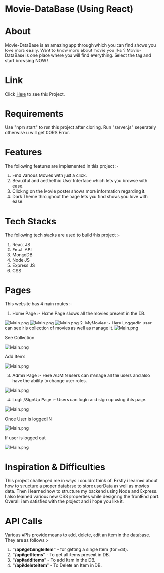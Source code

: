 # <h1>Movie-DataBase (Using React)</h1>

# About

Movie-DataBase is an amazing app through which you can find shows you love more easily. Want to know more about movie you like ? Movie-DataBase is one place where you will find everything. Select the tag and start browsing NOW !.

# Link 

Click&nbsp;<a href="https://dashing-seahorse-d8c84b.netlify.app/">Here</a>&nbsp;to see this Project.

# Requirements

Use "npm start" to run this project after cloning. Run "server.js" seperately otherwise u will get CORS Error.

# Features

 The following features are implemented in this project :-
        <ol>
            <li>Find Various Movies with just a click.</li>
            <li>Beautiful and aesthethic User Interface which lets you browse with ease.</li>
            <li>Clicking on the Movie poster shows more information regarding it.</li>
            <li>Dark Theme throughout the page lets you find shows you love with ease.</li>
        </ol>
        
# Tech Stacks     

The following tech stacks are used to build this project :-
        <ol>
            <li>React JS</li>
            <li>Fetch API</li>
            <li>MongoDB</li>
            <li>Node JS</li>
            <li>Express JS</li>
            <li>CSS</li>
        </ol>
        
# Pages
This website has 4 main routes :-
1. Home Page :- Home Page shows all the movies present in the DB.

 <img src="https://i.imgur.com/DNCffim.png" alt="Main.png">
 <img src="https://i.imgur.com/ufK8LDH.png" alt="Main.png">
 <img src="https://i.imgur.com/NMXMLVV.png" alt="Main.png">
2. MyMovies :- Here LoggedIn user can see his collection of movies as well as manage it.

 <img src="https://i.imgur.com/8G0pOus.png" alt="Main.png">
 
 See Collection 
 
 <img src="https://i.imgur.com/XCmY10z.png" alt="Main.png">
 
 Add Items
 
  <img src="https://i.imgur.com/48y4hEa.png" alt="Main.png">
 
3. Admin Page :- Here ADMIN users can manage all the users and also have the ability to change user roles.

 <img src="https://i.imgur.com/D2MKkyX.png" alt="Main.png">
 
4. LogIn/SignUp Page :- Users can login and sign up using this page.

 <img src="https://i.imgur.com/cdYPzpE.png" alt="Main.png">
 
 Once User is logged IN 
 
 <img src="https://i.imgur.com/WOsp5PY.png" alt="Main.png">
 
 If user is logged out 
 
 <img src="https://i.imgur.com/PWOH6I7.png" alt="Main.png">
 
# Inspiration & Difficulties
This project challenged me in ways i couldnt think of. Firstly i learned about how to structure a proper database to store userData as well as movies data. Then i learned how to structure my backend using Node and Express. I also learned various new CSS properties while designing the frontEnd part. Overall i am satisfied with the project and i hope you like it.

# API Calls
Various APIs provide means to add, delete, edit an item in the database. They are as follows :-
<ol>
  <li><strong>"/api/getSingleItem"</strong> - for getting a single Item (for Edit).</li>
  <li><strong>"/api/getItems"</strong> - To get all items present in DB.</li>
  <li><strong>"/api/addItems"</strong> - To add Item in the DB.</li>
  <li><strong>"/api/deleteItem"</strong> - To Delete an Item in DB.</li> 
</ol>


 

